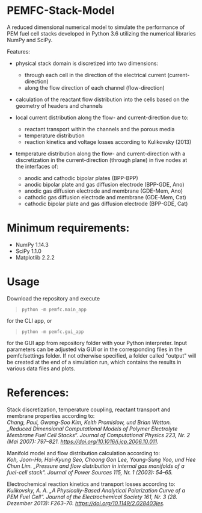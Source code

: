 # PEMFC-Stack-Model
A reduced dimensional numerical model to simulate the performance of PEM fuel cell stacks developed in Python 3.6 utilizing the numerical libraries NumPy and SciPy.

Features:
- physical stack domain is discretized into two dimensions:
    - through each cell in the direction of the electrical current (current-direction)
    - along the flow direction of each channel (flow-direction)

- calculation of the reactant flow distribution into the cells 
  based on the geometry of headers and channels
  
- local current distribution along the flow- and current-direction due to:
    - reactant transport within the channels and the porous media
    - temperature distribution
    - reaction kinetics and voltage losses according to Kulikovsky (2013)
     
- temperature distribution along the flow- and current-direction with a discretization in the current-direction (through plane) in five nodes at the interfaces of:
    - anodic and cathodic bipolar plates (BPP-BPP)
    - anodic bipolar plate and gas diffusion electrode (BPP-GDE, Ano)
    - anodic gas diffusion electrode and membrane (GDE-Mem, Ano)
    - cathodic gas diffusion electrode and membrane (GDE-Mem, Cat)        
    - cathodic bipolar plate and gas diffusion electrode (BPP-GDE, Cat)

# Minimum requirements:
- NumPy 1.14.3
- SciPy 1.1.0
- Matplotlib 2.2.2

# Usage
Download the repository and execute
> `python -m pemfc.main_app` 

for the CLI app, or

> `python -m pemfc.gui_app`

for the GUI app from repository folder with your Python interpreter. Input
parameters can be adjusted via GUI or in  the corresponding files in the
pemfc/settings folder. If not otherwise specified, a folder called "output" 
will be created at the end of a simulation run, which contains the results in
 various data files and plots.

# References:
Stack discretization, temperature coupling, reactant transport and membrane properties according to:  
*Chang, Paul, Gwang-Soo Kim, Keith Promislow, und Brian Wetton. „Reduced Dimensional Computational Models of Polymer Electrolyte Membrane Fuel Cell Stacks“. Journal of Computational Physics 223, Nr. 2 (Mai 2007): 797–821. https://doi.org/10.1016/j.jcp.2006.10.011.*

Manifold model and flow distribution calculation according to:  
*Koh, Joon-Ho, Hai-Kyung Seo, Choong Gon Lee, Young-Sung Yoo, und Hee Chun Lim. „Pressure and flow distribution in internal gas manifolds of a fuel-cell stack“. Journal of Power Sources 115, Nr. 1 (2003): 54–65.*

Electrochemical reaction kinetics and transport losses according to:  
*Kulikovsky, A. A. „A Physically-Based Analytical Polarization Curve of a PEM Fuel Cell“. Journal of the Electrochemical Society 161, Nr. 3 (28. Dezember 2013): F263–70. https://doi.org/10.1149/2.028403jes.*


